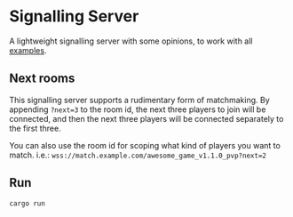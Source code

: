 # Signalling Server

A lightweight signalling server with some opinions, to work with all [examples](../examples/).

## Next rooms

This signalling server supports a rudimentary form of matchmaking. By appending `?next=3` to the room id, the next three players to join will be connected, and then the next three players will be connected separately to the first three.

You can also use the room id for scoping what kind of players you want to match. i.e.: `wss://match.example.com/awesome_game_v1.1.0_pvp?next=2`

## Run

```sh
cargo run
```
